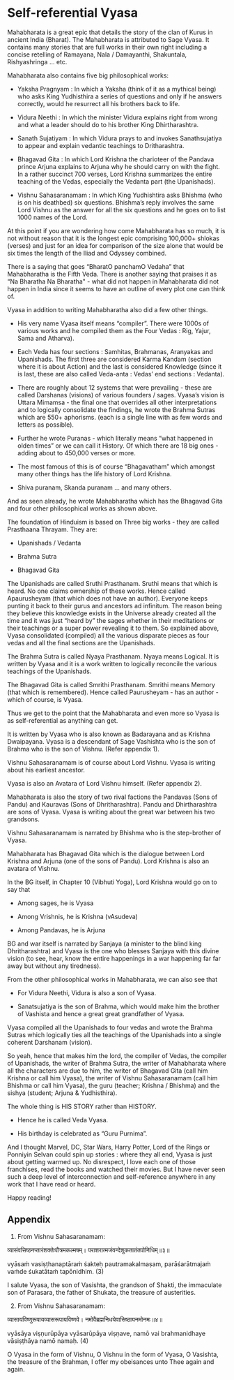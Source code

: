 # Self-referential Vyasa

<!-- Om Sri Gurubhyo Namaha! (Salutations to my Gurus).
Since they taught me all that I know and what I share here. -->

Mahabharata is a great epic that details the story of the clan of Kurus in ancient India (Bharat). The Mahabharata is attributed to Sage Vyasa. It contains many stories that are full works in their own right including a concise retelling of Ramayana, Nala / Damayanthi, Shakuntala, Rishyashringa ... etc. 

Mahabharata also contains five big philosophical works:

- Yaksha Pragnyam : In which a Yaksha (think of it as a mythical being) who asks King Yudhisthira a series of questions and only if he answers correctly, would he resurrect all his brothers back to life.

- Vidura Neethi : In which the minister Vidura explains right from wrong and what a leader should do to his brother King Dhirtharashtra.

- Sanath Sujatiyam : In which Vidura prays to and invokes Sanathsujatiya to appear and explain vedantic teachings to Dritharashtra.

- Bhagavad Gita : In which Lord Krishna the charioteer of the Pandava prince Arjuna explains to Arjuna why he should carry on with the fight. In a rather succinct 700 verses, Lord Krishna summarizes the entire teaching of the Vedas, especially the Vedanta part (the Upanishads).

- Vishnu Sahasaranamam : In which King Yudhishtira asks Bhishma (who is on his deathbed) six questions. Bhishma’s reply involves the same Lord Vishnu as the answer for all the six questions and he goes on to list 1000 names of the Lord.


At this point if you are wondering how come Mahabharata has so much, it is not without reason that it is the longest epic comprising 100,000+ shlokas (verses) and just for an idea for comparison of the size alone that would be six times the length of the Iliad and Odyssey combined. 

There is a saying that goes “BharatO panchamO Vedaha” that Mahabharatha is the Fifth Veda. There is another saying that praises it as “Na Bharatha Na Bharatha" - what did not happen in Mahabharata did not happen in India since it seems to have an outline of every plot one can think of.

Vyasa in addition to writing Mahabharatha also did a few other things.

- His very name Vyasa itself means “compiler”. There were 1000s of various works and he compiled them as the Four Vedas : Rig, Yajur, Sama and Atharva).

- Each Veda has four sections : Samhitas, Brahmanas, Aranyakas and Upanishads. The first three are considered Karma Kandam (section where it is about Action) and the last is considered Knowledge (since it is last, these are also called Veda-anta : Vedas’ end sections : Vedanta).

- There are roughly about 12 systems that were prevailing - these are called Darshanas (visions) of various founders / sages. Vyasa’s vision is Uttara Mimamsa - the final one that overrides all other interpretations and to logically consolidate the findings, he wrote the Brahma Sutras which are 550+ aphorisms. (each is a single line with as few words and letters as possible).

- Further he wrote Puranas - which literally means “what happened in olden times” or we can call it History. Of which there are 18 big ones - adding about to 450,000 verses or more.

- The most famous of this is of course “Bhagavatham” which amongst many other things has the life history of Lord Krishna.

- Shiva puranam, Skanda puranam … and many others.

And as seen already, he wrote Mahabharatha which has the Bhagavad Gita and four other philosophical works as shown above.

The foundation of Hinduism is based on Three big works - they are called Prasthaana Thrayam. They are:

- Upanishads / Vedanta

- Brahma Sutra

- Bhagavad Gita

The Upanishads are called Sruthi Prasthanam. Sruthi means that which is heard. No one claims ownership of these works. Hence called Apaurusheyam (that which does not have an author). Everyone keeps punting it back to their gurus and ancestors ad infinitum. The reason being they believe this knowledge exists in the Universe already created all the time and it was just “heard by” the sages whether in their meditations or their teachings or a super power revealing it to them. So explained above, Vyasa consolidated (compiled) all the various disparate pieces as four vedas and all the final sections are the Upanishads.

The Brahma Sutra is called Nyaya Prasthanam. Nyaya means Logical. It is written by Vyasa and it is a work written to logically reconcile the various teachings of the Upanishads.

The Bhagavad Gita is called Smrithi Prasthanam. Smrithi means Memory (that which is remembered). Hence called Paurusheyam - has an author - which of course, is Vyasa.

Thus we get to the point that the Mahabharata and even more so Vyasa is as self-referential as anything can get. 

It is written by Vyasa who is also known as Badarayana and as Krishna Dwaipayana. Vyasa is a descendant of Sage Vashishta who is the son of Brahma who is the son of Vishnu. (Refer appendix 1).


Vishnu Sahasaranamam is of course about Lord Vishnu. Vyasa is writing about his earliest ancestor.


Vyasa is also an Avatara of Lord Vishnu himself. (Refer appendix 2).


Mahabharata is also the story of two rival factions the Pandavas (Sons of Pandu) and Kauravas (Sons of Dhritharashtra). Pandu and Dhirtharashtra are sons of Vyasa. Vyasa is writing about the great war between his two grandsons.


Vishnu Sahasaranamam is narrated by Bhishma who is the step-brother of Vyasa.


Mahabharata has Bhagavad Gita which is the dialogue between Lord Krishna and Arjuna (one of the sons of Pandu). Lord Krishna is also an avatara of Vishnu.


In the BG itself, in Chapter 10 (Vibhuti Yoga), Lord Krishna would go on to say that

- Among sages, he is Vyasa

- Among Vrishnis, he is Krishna (vAsudeva)

- Among Pandavas, he is Arjuna

BG and war itself is narrated by Sanjaya (a minister to the blind king Dhritharashtra) and Vyasa is the one who blesses Sanjaya with this divine vision (to see, hear, know the entire happenings in a war happening far far away but without any tiredness).

From the other philosophical works in Mahabharata, we can also see that

- For Vidura Neethi, Vidura is also a son of Vyasa.

- Sanatsujatiya is the son of Brahma, which would make him the brother of Vashista and hence a great great grandfather of Vyasa.

Vyasa compiled all the Upanishads to four vedas and wrote the Brahma Sutras which logically ties all the teachings of the Upanishads into a single coherent Darshanam (vision).

So yeah, hence that makes him the lord, the compiler of Vedas, the compiler of Upanishads, the writer of Brahma Sutra, the writer of Mahabharata where all the characters are due to him, the writer of Bhagavad Gita (call him Krishna or call him Vyasa), the writer of Vishnu Sahasaranamam (call him Bhishma or call him Vyasa), the guru (teacher; Krishna / Bhishma) and the sishya (student; Arjuna & Yudhisthira).

The whole thing is HIS STORY rather than HISTORY.

- Hence he is called Veda Vyasa.

- His birthday is celebrated as “Guru Purnima”.


And I thought Marvel, DC, Star Wars, Harry Potter, Lord of the Rings or Ponniyin Selvan could spin up stories : where they all end, Vyasa is just about getting warmed up. No disrespect, I love each one of those franchises, read the books and watched their movies. But I have never seen such a deep level of interconnection and self-reference anywhere in any work that I have read or heard.


Happy reading!


## Appendix

1. From Vishnu Sahasaranamam:

व्यासंवसिष्ठनप्तारंशक्तेःपौत्रमकल्मषम्।
पराशरात्मजंवन्देशुकतातंतपोनिधिम्॥३॥

vyāsaṁ vasiṣṭhanaptāraṁ śakteḥ pautramakalmaṣam,
parāśarātmajaṁ vaṁde śukatātaṁ tapōnidhim. (3)

I salute Vyasa, the son of Vasishta, the grandson of Shakti, the immaculate son of Parasara, the father of Shukata, the treasure of austerities.

2. From Vishnu Sahasaranamam:

व्यासायविष्णुरूपायव्यासरूपायविष्णवे।
नमोवैब्रह्मनिधयेवासिष्ठायनमोनमः॥४॥

vyāsāya viṣṇurūpāya vyāsarūpāya viṣṇave,
namō vai brahmanidhaye vāsiṣṭhāya namō namaḥ. (4)

O Vyasa in the form of Vishnu, O Vishnu in the form of Vyasa, O Vasishta, the treasure of the Brahman, I offer my obeisances unto Thee again and again.
